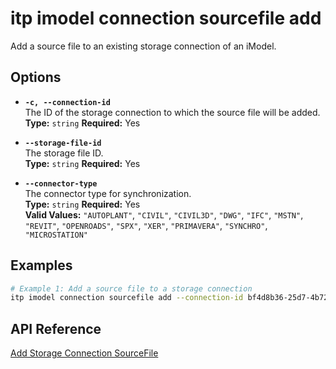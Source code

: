 # itp imodel connection sourcefile add

Add a source file to an existing storage connection of an iModel.

## Options

- **`-c, --connection-id`**  
  The ID of the storage connection to which the source file will be added.  
  **Type:** `string` **Required:** Yes

- **`--storage-file-id`**  
  The storage file ID.  
  **Type:** `string` **Required:** Yes

- **`--connector-type`**  
  The connector type for synchronization.  
  **Type:** `string` **Required:** Yes  
  **Valid Values:** `"AUTOPLANT"`, `"CIVIL"`, `"CIVIL3D"`, `"DWG"`, `"IFC"`, `"MSTN"`, `"REVIT"`, `"OPENROADS"`, `"SPX"`, `"XER"`, `"PRIMAVERA"`, `"SYNCHRO"`, `"MICROSTATION"`

## Examples

```bash
# Example 1: Add a source file to a storage connection
itp imodel connection sourcefile add --connection-id bf4d8b36-25d7-4b72-b38b-12c1f0325f42 --storage-file-id t5bDFuN4qUa9ojVw1E5FGtldp8BgSbNCiJ2XMdiT-cA --connector-type MSTN
```

## API Reference

[Add Storage Connection SourceFile](https://developer.bentley.com/apis/synchronization/operations/add-storage-connection-sourcefile/)
